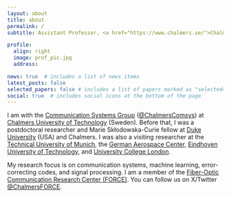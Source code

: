 ```yaml
---
layout: about
title: about
permalink: /
subtitle: Assistant Professor, <a href="https://www.chalmers.se/">Chalmers University of Technology</a>

profile:
  align: right
  image: prof_pic.jpg
  address: 

news: true  # includes a list of news items
latest_posts: false
selected_papers: false # includes a list of papers marked as "selected={true}"
social: true  # includes social icons at the bottom of the page
---
```


I am with the [Communication Systems Group](https://www.chalmers.se/en/departments/e2/research/communications-antennas-and-optical-networks/) ([@ChalmersComsys](https://twitter.com/ChalmersComsys)) at [Chalmers University of Technology](https://www.chalmers.se) (Sweden). 
Before that, I was a postdoctoral researcher and Marie Skłodowska-Curie fellow at [Duke University]( https://bigdata.duke.edu/) (USA) and Chalmers. 
I was also a visiting researcher at the [Technical University of Munich](https://www.ei.tum.de/en/lnt/home/), the [German Aerospace Center](https://www.dlr.de/content/en/sites/oberpfaffenhofen.html), [Eindhoven University of Technology](https://www.tue.nl/en/research/research-groups/signal-processing-systems/ict-lab), and [University College London](https://www.ucl.ac.uk/electronic-electrical-engineering/research/optical-networks). 

My research focus is on communication systems, machine learning, error-correcting codes, and signal processing. 
I am a member of the [Fiber-Optic Communication Research Center (FORCE)](https://chalmers.se/force). 
You can follow us on X/Twitter [@ChalmersFORCE](https://twitter.com/ChalmersFORCE). 
